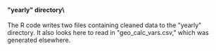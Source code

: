 #### "yearly" directory\

The R code writes two files containing cleaned data to the "yearly" directory.  It also looks here to read in "geo_calc_vars.csv," which was generated elsewhere.

